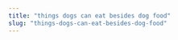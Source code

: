```yaml
---
title: "things dogs can eat besides dog food"
slug: "things-dogs-can-eat-besides-dog-food"
---
```


